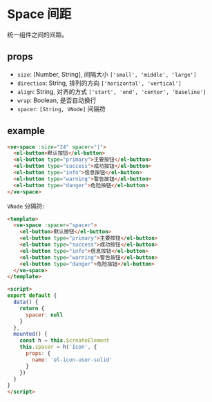 # Space 间距

统一组件之间的间距。


## props
- `size`: [Number, String], 间隔大小 `['small', 'middle', 'large']`
- `direction`: String, 排列的方向 `['horizontal', 'vertical']`
- `align`: String, 对齐的方式 `['start', 'end', 'center', 'baseline']`
- `wrap`: Boolean, 是否自动换行
- `spacer`: `[String, VNode]` 间隔符


## example

```html
<ve-space :size="24" spacer="|">
  <el-button>默认按钮</el-button>
  <el-button type="primary">主要按钮</el-button>
  <el-button type="success">成功按钮</el-button>
  <el-button type="info">信息按钮</el-button>
  <el-button type="warning">警告按钮</el-button>
  <el-button type="danger">危险按钮</el-button>
</ve-space>
```


`VNode` 分隔符:

```html
<template>
  <ve-space :spacer="spacer">
    <el-button>默认按钮</el-button>
    <el-button type="primary">主要按钮</el-button>
    <el-button type="success">成功按钮</el-button>
    <el-button type="info">信息按钮</el-button>
    <el-button type="warning">警告按钮</el-button>
    <el-button type="danger">危险按钮</el-button>
  </ve-space>
</template>

<script>
export default {
  data() {
    return {
      spacer: null
    }
  },
  mounted() {
    const h = this.$createElement
    this.spacer = h('Icon', {
      props: {
        name: 'el-icon-user-solid'
      }
    })
  }
}
</script>
```
